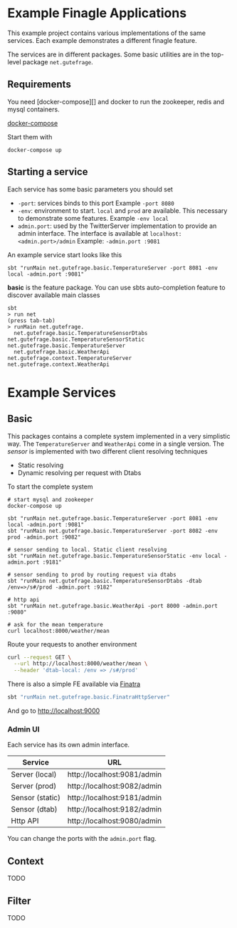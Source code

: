 # Example Finagle Applications

This example project contains various implementations of the same services.
Each example demonstrates a different finagle feature.

The services are in different packages. Some basic utilities are
in the top-level package `net.gutefrage`.

## Requirements

You need [docker-compose][] and docker to run the zookeeper, redis and
mysql containers.

[docker-compose](https://docs.docker.com/compose/install/)

Start them with

```
docker-compose up
```

## Starting a service

Each service has some basic parameters you should set

* `-port`: services binds to this port
  Example `-port 8080`
* `-env`: environment to start. `local` and `prod` are available. This necessary to demonstrate some features.
  Example `-env local`
* `admin.port`: used by the TwitterServer implementation to provide an admin interface. The interface is available
  at `localhost:<admin.port>/admin`
  Example: `-admin.port :9081`

An example service start looks like this

```
sbt "runMain net.gutefrage.basic.TemperatureServer -port 8081 -env local -admin.port :9081"
```

**basic** is the feature package. You can use sbts auto-completion feature to discover available
main classes

```
sbt
> run net
(press tab-tab)
> runMain net.gutefrage.
  net.gutefrage.basic.TemperatureSensorDtabs    net.gutefrage.basic.TemperatureSensorStatic   net.gutefrage.basic.TemperatureServer
  net.gutefrage.basic.WeatherApi                net.gutefrage.context.TemperatureServer       net.gutefrage.context.WeatherApi
```

# Example Services

## Basic

This packages contains a complete system implemented in a very simplistic way. The `TemperatureServer`
and `WeatherApi` come in a single version. The _sensor_ is implemented with two different client
resolving techniques

- Static resolving
- Dynamic resolving per request with Dtabs

To start the complete system


```
# start mysql and zookeeper
docker-compose up

sbt "runMain net.gutefrage.basic.TemperatureServer -port 8081 -env local -admin.port :9081"
sbt "runMain net.gutefrage.basic.TemperatureServer -port 8082 -env prod -admin.port :9082"

# sensor sending to local. Static client resolving
sbt "runMain net.gutefrage.basic.TemperatureSensorStatic -env local -admin.port :9181"

# sensor sending to prod by routing request via dtabs
sbt "runMain net.gutefrage.basic.TemperatureSensorDtabs -dtab /env=>/s#/prod -admin.port :9182"

# http api
sbt "runMain net.gutefrage.basic.WeatherApi -port 8000 -admin.port :9080"

# ask for the mean temperature
curl localhost:8000/weather/mean
```

Route your requests to another environment

```bash
curl --request GET \
  --url http://localhost:8000/weather/mean \
  --header 'dtab-local: /env => /s#/prod'
```

There is also a simple FE available via [Finatra](https://github.com/twitter/finatra)

```bash
sbt "runMain net.gutefrage.basic.FinatraHttpServer"
```

And go to [http://localhost:9000](http://localhost:9000)

### Admin UI

Each service has its own admin interface.

| Service | URL                  |
| ------- | -------------------- |
| Server (local)  | http://localhost:9081/admin |
| Server (prod)   | http://localhost:9082/admin |
| Sensor (static) | http://localhost:9181/admin |
| Sensor (dtab)   | http://localhost:9182/admin |
| Http API        | http://localhost:9080/admin |

You can change the ports with the `admin.port` flag.


## Context

TODO

## Filter

TODO
